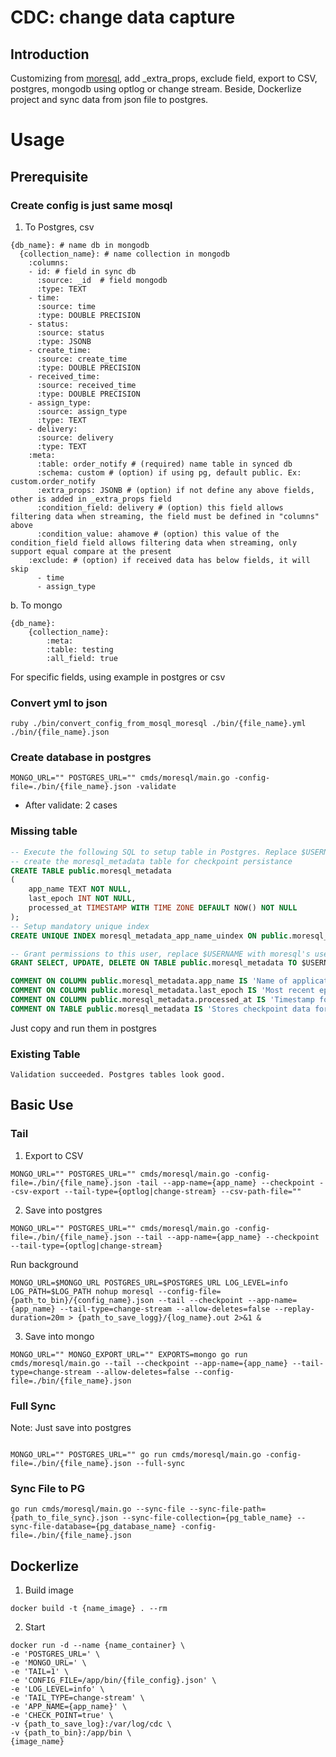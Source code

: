 # CDC: change data capture

## Introduction

Customizing from [moresql](https://github.com/zph/moresql), add \_extra_props, exclude field, export to CSV, postgres, mongodb using optlog or change stream.
Beside, Dockerlize project and sync data from json file to postgres.

# Usage

## Prerequisite

### Create config is just same mosql

1. To Postgres, csv

```
{db_name}: # name db in mongodb
  {collection_name}: # name collection in mongodb
    :columns:
    - id: # field in sync db
      :source: _id  # field mongodb
      :type: TEXT
    - time:
      :source: time
      :type: DOUBLE PRECISION
    - status:
      :source: status
      :type: JSONB
    - create_time:
      :source: create_time
      :type: DOUBLE PRECISION
    - received_time:
      :source: received_time
      :type: DOUBLE PRECISION
    - assign_type:
      :source: assign_type
      :type: TEXT
    - delivery:
      :source: delivery
      :type: TEXT
    :meta:
      :table: order_notify # (required) name table in synced db
      :schema: custom # (option) if using pg, default public. Ex: custom.order_notify
      :extra_props: JSONB # (option) if not define any above fields, other is added in _extra_props field
      :condition_field: delivery # (option) this field allows filtering data when streaming, the field must be defined in "columns" above
      :condition_value: ahamove # (option) this value of the condition_field field allows filtering data when streaming, only support equal compare at the present
    :exclude: # (option) if received data has below fields, it will skip
      - time
      - assign_type
```

b. To mongo

```
{db_name}:
    {collection_name}:
        :meta:
        :table: testing
        :all_field: true
```

For specific fields, using example in postgres or csv

### Convert yml to json

```
ruby ./bin/convert_config_from_mosql_moresql ./bin/{file_name}.yml ./bin/{file_name}.json
```

### Create database in postgres

```
MONGO_URL="" POSTGRES_URL="" cmds/moresql/main.go -config-file=./bin/{file_name}.json -validate
```

- After validate: 2 cases

### Missing table

```sql
-- Execute the following SQL to setup table in Postgres. Replace $USERNAME with the moresql user.
-- create the moresql_metadata table for checkpoint persistance
CREATE TABLE public.moresql_metadata
(
    app_name TEXT NOT NULL,
    last_epoch INT NOT NULL,
    processed_at TIMESTAMP WITH TIME ZONE DEFAULT NOW() NOT NULL
);
-- Setup mandatory unique index
CREATE UNIQUE INDEX moresql_metadata_app_name_uindex ON public.moresql_metadata (app_name);

-- Grant permissions to this user, replace $USERNAME with moresql's user
GRANT SELECT, UPDATE, DELETE ON TABLE public.moresql_metadata TO $USERNAME;

COMMENT ON COLUMN public.moresql_metadata.app_name IS 'Name of application. Used for circumstances where multiple apps stream to same PG instance.';
COMMENT ON COLUMN public.moresql_metadata.last_epoch IS 'Most recent epoch processed from Mongo';
COMMENT ON COLUMN public.moresql_metadata.processed_at IS 'Timestamp for when the last epoch was processed at';
COMMENT ON TABLE public.moresql_metadata IS 'Stores checkpoint data for MoreSQL (mongo->pg) streaming';
```

Just copy and run them in postgres

### Existing Table

```
Validation succeeded. Postgres tables look good.
```

## Basic Use

### Tail

1. Export to CSV

```
MONGO_URL="" POSTGRES_URL="" cmds/moresql/main.go -config-file=./bin/{file_name}.json -tail --app-name={app_name} --checkpoint --csv-export --tail-type={optlog|change-stream} --csv-path-file=""
```

2. Save into postgres

```
MONGO_URL="" POSTGRES_URL="" cmds/moresql/main.go -config-file=./bin/{file_name}.json --tail --app-name={app_name} --checkpoint --tail-type={optlog|change-stream}
```

Run background

```
MONGO_URL=$MONGO_URL POSTGRES_URL=$POSTGRES_URL LOG_LEVEL=info LOG_PATH=$LOG_PATH nohup moresql --config-file={path_to_bin}/{config_name}.json --tail --checkpoint --app-name={app_name} --tail-type=change-stream --allow-deletes=false --replay-duration=20m > {path_to_save_logg}/{log_name}.out 2>&1 &
```

3. Save into mongo

```
MONGO_URL="" MONGO_EXPORT_URL="" EXPORTS=mongo go run cmds/moresql/main.go --tail --checkpoint --app-name={app_name} --tail-type=change-stream --allow-deletes=false --config-file=./bin/{file_name}.json
```

### Full Sync

Note: Just save into postgres

```

MONGO_URL="" POSTGRES_URL="" go run cmds/moresql/main.go -config-file=./bin/{file_name}.json --full-sync
```

### Sync File to PG

```
go run cmds/moresql/main.go --sync-file --sync-file-path={path_to_file_sync}.json --sync-file-collection={pg_table_name} --sync-file-database={pg_database_name} -config-file=./bin/{file_name}.json
```

## Dockerlize

1. Build image

```
docker build -t {name_image} . --rm
```

2. Start

```
docker run -d --name {name_container} \
-e 'POSTGRES_URL=' \
-e 'MONGO_URL=' \
-e 'TAIL=1' \
-e 'CONFIG_FILE=/app/bin/{file_config}.json' \
-e 'LOG_LEVEL=info' \
-e 'TAIL_TYPE=change-stream' \
-e 'APP_NAME={app_name}' \
-e 'CHECK_POINT=true' \
-v {path_to_save_log}:/var/log/cdc \
-v {path_to_bin}:/app/bin \
{image_name}
```
